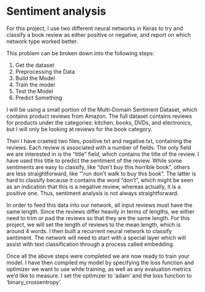 # Sentiment analysis

For this project, I use two different neural networks in Keras to try and classify 
a book review as either positive or negative, and report on which network type worked 
better.

This problem can be broken down into the following steps:
1. Get the dataset
2. Preprocessing the Data
3. Build the Model
4. Train the model
5. Test the Model
6. Predict Something

I will be using a small portion of the Multi-Domain Sentiment Dataset, which contains 
product reviews from Amazon. The full dataset contains reviews for products under the 
categories: kitchen, books, DVDs, and electronics, but I will only be looking at 
reviews for the book category.

Then I have craeted two files, positive.txt and negative.txt, containing the reviews. 
Each review is associated with a number of fields. The only field we are interested 
in is the “title” field, which contains the title of the review. I have used this title 
to predict the sentiment of the review. While some sentiments are easy to classify, 
like “don’t buy this horrible book”, others are less straightforward, like “'run don't 
walk to buy this book”. The latter is hard to classify because it contains the word
“don’t”, which might be seen as an indication that this is a negative review, whereas 
actually, it is a positive one. Thus, sentiment analysis is not always straightforward.

In order to feed this data into our network, all input reviews must have the same
length. Since the reviews differ heavily in terms of lengths, we either need to trim
or pad the reviews so that they are the same length. For this project, we will set the
length of reviews to the mean length, which is around 4 words. I then built a recurrent 
neural network to classify sentiment. The network will need to start with a special 
layer which will assist with text classification through a process called embedding.

Once all the above steps were completed we are now ready to train your model.
I have then compiled my model by specifying the loss function and optimizer we want
to use while training, as well as any evaluation metrics we’d like to measure. I set 
the optimizer to ‘adam’ and the loss function to ‘binary_crossentropy’.


